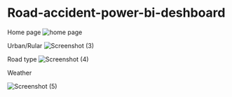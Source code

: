 # Road-accident-power-bi-deshboard

Home page
![home page](https://github.com/user-attachments/assets/43d1b4c7-b9d3-4c5f-9311-bb4dd9023c04)

Urban/Rular
![Screenshot (3)](https://github.com/user-attachments/assets/723f6851-9316-4da5-93d2-f362a7a17ae2)

 Road type
![Screenshot (4)](https://github.com/user-attachments/assets/eb925b98-9449-4e06-84d7-10e9addcfc44)

Weather

![Screenshot (5)](https://github.com/user-attachments/assets/81284df8-10cd-4a21-a8e0-97a9949f9b49)
